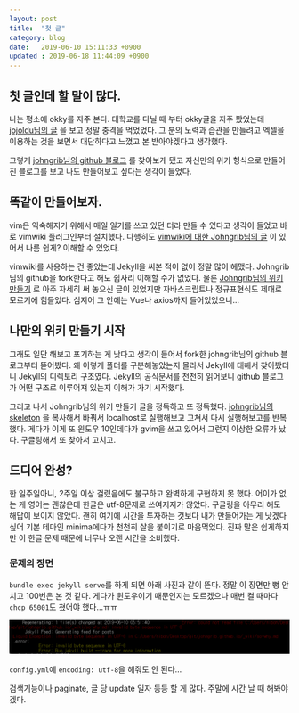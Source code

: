 ```yaml
---
layout: post
title:  "첫 글"
category: blog
date:   2019-06-10 15:11:33 +0900
updated : 2019-06-18 11:44:09 +0900
---
```


## 첫 글인데 할 말이 많다.

나는 평소에 okky를 자주 본다. 대학교를 다닐 때 부터 okky글을 자주 봤었는데 [jojoldu님의 글](https://jojoldu.tistory.com/247) 을 보고 정말 충격을 먹었었다. 그 분의 노력과 습관을 만들려고 엑셀을 이용하는 것을 보면서 대단하다고 느꼈고 본 받아야겠다고 생각했다.

그렇게 [johngrib님의 github 블로그](https://johngrib.github.io/) 를 찾아보게 됐고 자신만의 위키 형식으로 만들어진 블로그를 보고 나도 만들어보고 싶다는 생각이 들었다.

## 똑같이 만들어보자.

vim은 익숙해지기 위해서 매일 일기를 쓰고 있던 터라 만들 수 있다고 생각이 들었고 바로 vimwiki 플러그인부터 설치했다. 다행히도 [vimwiki에 대한 Johngrib님의 글](https://johngrib.github.io/wiki/vimwiki/) 이 있어서 나름 쉽게? 이해할 수 있었다.

vimwiki를 사용하는 건 좋았는데 Jekyll을 써본 적이 없어 정말 많이 헤맸다. Johngrib님의 github을 fork한다고 해도 쉽사리 이해할 수가 없었다. 물론 [Johngrib님의 위키만들기](https://johngrib.github.io/wiki/my-wiki/) 로 아주 자세히 써 놓으신 글이 있었지만 자바스크립트나 정규표현식도 제대로 모르기에 힘들었다. 심지어 그 안에는 Vue나 axios까지 들어있었으니...

## 나만의 위키 만들기 시작

그래도 일단 해보고 포기하는 게 낫다고 생각이 들어서 fork한 johngrib님의 github 블로그부터 뜯어봤다. 왜 이렇게 폴더를 구분해놓았는지 몰라서 Jekyll에 대해서 찾아봤더니 Jekyll의 디렉토리 구조였다. Jekyll의 공식문서를 천천히 읽어보니 github 블로그가 어떤 구조로 이루어져 있는지 이해가 가기 시작했다. 

그리고 나서 Johngrib님의 위키 만들기 글을 정독하고 또 정독했다. [johngrib님의 skeleton](https://github.com/johngrib/johngrib-jekyll-skeleton) 을 복사해서 바꿔서 localhost로 실행해보고 고쳐서 다시 실행해보고를 반복했다. 게다가 이게 또 윈도우 10인데다가 gvim을 쓰고 있어서 그런지 이상한 오류가 났다. 구글링해서 또 찾아서 고치고. 

## 드디어 완성?

한 일주일아니, 2주일 이상 걸렸음에도 불구하고 완벽하게 구현하지 못 했다. 어이가 없는 게 영어는 괜찮은데 한글은 utf-8문제로 쓰여지지가 않았다. 구글링을 아무리 해도 해답이 보이지 않았다. 괜히 여기에 시간을 투자하는 것보다 내가 만들어가는 게 낫겠다 싶어 기본 테마인 minima에다가 천천히 살을 붙이기로 마음먹었다. 진짜 말은 쉽게하지만 이 한글 문제 때문에 너무나 오랜 시간을 소비했다.  

### 문제의 장면
`bundle exec jekyll serve`를 하게 되면 아래 사진과 같이 뜬다. 정말 이 장면만 뻥 안 치고 100번은 본 것 같다. 게다가 윈도우이기 때문인지는 모르겠으나 매번 켤 때마다 `chcp 65001`도 쳤어야 했다...ㅠㅠ

![utf-8-한글문제](/assets/img/utf-8-problem.png)

`config.yml`에 `encoding: utf-8`을 해줘도 안 된다...

검색기능이나 paginate, 글 당 update 일자 등등 할 게 많다. 주말에 시간 날 때 해봐야겠다.

